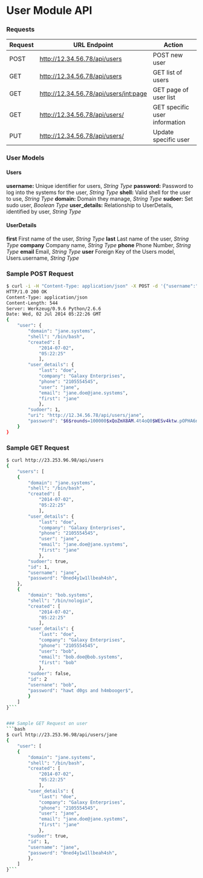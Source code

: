 # User Module API

### Requests

Request | URL Endpoint | Action
------- | ------------ | ------
 POST   | http://12.34.56.78/api/users | POST new user
 GET    | http://12.34.56.78/api/users | GET list of users
 GET    | http://12.34.56.78/api/users/<int:page> | GET page of user list
 GET    | http://12.34.56.78/api/users/<username> | GET specific user information
 PUT    | http://12.34.56.78/api/users/<username> | Update specific user

### User Models

#### Users
**username:** Unique identifier for users, *String Type*
**password:** Password to log into the systems for the user, *String Type*
**shell:** Valid shell for the user to use, *String Type*
**domain:** Domain they manage, *String Type*
**sudoer:** Set sudo user, *Boolean Type* 
**user_details:** Relationship to UserDetails, identified by user, *String Type*

#### UserDetails
**first** First name of the user, *String Type*
**last** Last name of the user, *String Type*
**company** Company name, *String Type*
**phone** Phone Number, *String Type*
**email** Email, *String Type*
**user** Foreign Key of the Users model, Users.username, *String Type*


### Sample POST Request
```bash
$ curl -i -H "Content-Type: application/json" -X POST -d '{"username":"jane","domain":"jane.systems","shell":"/bin/bash","user_details":{"phone":"2105554545","company":"Galaxy Enterprises","last":"doe","email":"jane.doe@jane.systems","first":"Jane"},"sudoer":1,"password":"0ned4y1w1llbeah4sh"}' 12.34.56.78/api/users
HTTP/1.0 200 OK
Content-Type: application/json
Content-Length: 544
Server: Werkzeug/0.9.6 Python/2.6.6
Date: Wed, 02 Jul 2014 05:22:26 GMT
{
    "user": {
        "domain": "jane.systems",
        "shell": "/bin/bash",
        "created": [
            "2014-07-02",
            "05:22:25"
            ],
        "user_details": {
            "last": "doe",
            "company": "Galaxy Enterprises",
            "phone": "2105554545",
            "user": "jane",
            "email": "jane.doe@jane.systems",
            "first": "jane"
            },
        "sudoer": 1,
        "uri": "http://12.34.56.78/api/users/jane",
        "password": "$6$rounds=100000$xQoZmX8AM.4t4oQ0$WESv4ktw.pOPHA6nCegfD5wsSN0xYbKph6fOt//ChoN.QpNjDMdGZy/q9qZPJQmyMJUrqK0dTJ1mtPQHSfiiS0"
    }
}
```

### Sample GET Request
```bash
$ curl http://23.253.96.98/api/users
{
    "users": [
    {
        "domain": "jane.systems",
        "shell": "/bin/bash",
        "created": [
            "2014-07-02",
            "05:22:25"
            ],
        "user_details": {
            "last": "doe",
            "company": "Galaxy Enterprises",
            "phone": "2105554545",
            "user": "jane",
            "email": "jane.doe@jane.systems",
            "first": "jane"
            },
        "sudoer": true,
        "id": 1,
        "username": "jane",
        "password": "0ned4y1w1llbeah4sh",
    },
    {
        "domain": "bob.systems",
        "shell": "/bin/nologin",
        "created": [
            "2014-07-02",
            "05:22:25"
            ],
        "user_details": {
            "last": "doe",
            "company": "Galaxy Enterprises",
            "phone": "2105554545",
            "user": "bob",
            "email": "bob.doe@bob.systems",
            "first": "bob"
            },
        "sudoer": false,
        "id": 2
        "usernane": "bob",
        "password": "hawt d0gs and h4mbooger$",
        }
    ]
}```


### Sample GET Request on user
```bash
$ curl http://23.253.96.98/api/users/jane
{
    "user": [
    {
        "domain": "jane.systems",
        "shell": "/bin/bash",
        "created": [
            "2014-07-02",
            "05:22:25"
            ],
        "user_details": {
            "last": "doe",
            "company": "Galaxy Enterprises",
            "phone": "2105554545",
            "user": "jane",
            "email": "jane.doe@jane.systems",
            "first": "jane"
            },
        "sudoer": true,
        "id": 1,
        "username": "jane",
        "password": "0ned4y1w1llbeah4sh",
        },
    ]
}```
